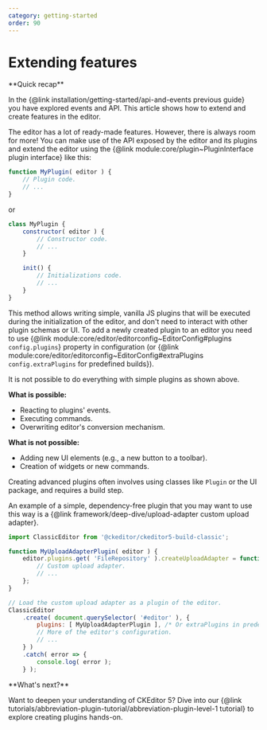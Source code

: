 ```yaml
---
category: getting-started
order: 90
---
```


# Extending features

<info-box hint>
**Quick recap**

In the {@link installation/getting-started/api-and-events previous guide} you have explored events and API. This article shows how to extend and create features in the editor.

</info-box>

The editor has a lot of ready-made features. However, there is always room for more! You can make use of the API exposed by the editor and its plugins and extend the editor using the {@link module:core/plugin~PluginInterface plugin interface} like this:

```js
function MyPlugin( editor ) {
	// Plugin code.
	// ...
}
```

or

```js
class MyPlugin {
	constructor( editor ) {
		// Constructor code.
		// ...
	}

	init() {
		// Initializations code.
		// ...
	}
}
```

This method allows writing simple, vanilla JS plugins that will be executed during the initialization of the editor, and don't need to interact with other plugin schemas or UI. To add a newly created plugin to an editor you need to use {@link module:core/editor/editorconfig~EditorConfig#plugins `config.plugins`} property in configuration (or {@link module:core/editor/editorconfig~EditorConfig#extraPlugins `config.extraPlugins` for predefined builds}).

<info-box warning>

It is not possible to do everything with simple plugins as shown above.

**What is possible:**

* Reacting to plugins' events.
* Executing commands.
* Overwriting editor's conversion mechanism.

**What is not possible:**

* Adding new UI elements (e.g., a new button to a toolbar).
* Creation of widgets or new commands.

Creating advanced plugins often involves using classes like `Plugin` or the UI package, and requires a build step.

</info-box>

An example of a simple, dependency-free plugin that you may want to use this way is a {@link framework/deep-dive/upload-adapter custom upload adapter}.

```js
import ClassicEditor from '@ckeditor/ckeditor5-build-classic';

function MyUploadAdapterPlugin( editor ) {
	editor.plugins.get( 'FileRepository' ).createUploadAdapter = function( loader ) {
		// Custom upload adapter.
		// ...
	};
}

// Load the custom upload adapter as a plugin of the editor.
ClassicEditor
	.create( document.querySelector( '#editor' ), {
		plugins: [ MyUploadAdapterPlugin ], /* Or extraPlugins in predefinded builds. */
		// More of the editor's configuration.
		// ...
	} )
	.catch( error => {
		console.log( error );
	} );
```

<info-box hint>
**What's next?**

Want to deepen your understanding of CKEditor 5? Dive into our {@link tutorials/abbreviation-plugin-tutorial/abbreviation-plugin-level-1 tutorial} to explore creating plugins hands-on.

</info-box>
